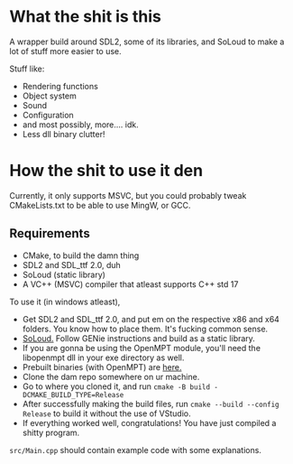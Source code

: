 # What the shit is this

A wrapper build around SDL2, some of its libraries, and SoLoud to make a lot of stuff
more easier to use.

Stuff like:
- Rendering functions
- Object system
- Sound
- Configuration
- and most possibly, more.... idk.
- Less dll binary clutter!

# How the shit to use it den

Currently, it only supports MSVC, but you could probably tweak CMakeLists.txt to be able to use
MingW, or GCC.

## Requirements
- CMake, to build the damn thing
- SDL2 and SDL_ttf 2.0, duh
- SoLoud (static library)
- A VC++ (MSVC) compiler that atleast supports C++ std 17

To use it (in windows atleast),

- Get SDL2 and SDL_ttf 2.0, and put em on the respective x86 and x64 folders.
You know how to place them. It's fucking common sense.
- [SoLoud.](https://sol.gfxile.net/soloud/index.html) Follow GENie instructions and build as a static library.
- If you are gonna be using the OpenMPT module, you'll need the libopenmpt dll in your exe directory as well.
- Prebuilt binaries (with OpenMPT) are [here.](https://cdn.discordapp.com/attachments/872338952483381258/942267595824967690/fixed.7z)
- Clone the dam repo somewhere on ur machine.
- Go to where you cloned it, and run `cmake -B build -DCMAKE_BUILD_TYPE=Release`
- After successfully making the build files, run `cmake --build --config Release` to build it without the use of VStudio.
- If everything worked well, congratulations! You have just compiled a shitty program.

`src/Main.cpp` should contain example code with some explanations.